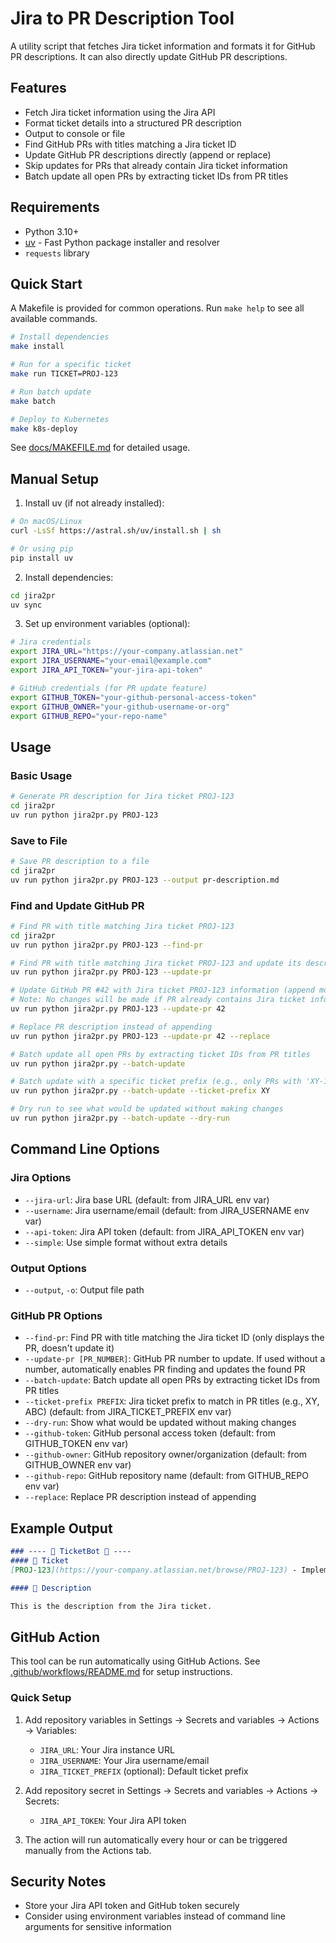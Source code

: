 # Jira to PR Description Tool

A utility script that fetches Jira ticket information and formats it for GitHub PR descriptions. It can also directly update GitHub PR descriptions.

## Features

- Fetch Jira ticket information using the Jira API
- Format ticket details into a structured PR description
- Output to console or file
- Find GitHub PRs with titles matching a Jira ticket ID
- Update GitHub PR descriptions directly (append or replace)
- Skip updates for PRs that already contain Jira ticket information
- Batch update all open PRs by extracting ticket IDs from PR titles

## Requirements

- Python 3.10+
- [uv](https://github.com/astral-sh/uv) - Fast Python package installer and resolver
- `requests` library

## Quick Start

A Makefile is provided for common operations. Run `make help` to see all available commands.

```bash
# Install dependencies
make install

# Run for a specific ticket
make run TICKET=PROJ-123

# Run batch update
make batch

# Deploy to Kubernetes
make k8s-deploy
```

See [docs/MAKEFILE.md](docs/MAKEFILE.md) for detailed usage.

## Manual Setup

1. Install uv (if not already installed):

```bash
# On macOS/Linux
curl -LsSf https://astral.sh/uv/install.sh | sh

# Or using pip
pip install uv
```

2. Install dependencies:

```bash
cd jira2pr
uv sync
```

3. Set up environment variables (optional):

```bash
# Jira credentials
export JIRA_URL="https://your-company.atlassian.net"
export JIRA_USERNAME="your-email@example.com"
export JIRA_API_TOKEN="your-jira-api-token"

# GitHub credentials (for PR update feature)
export GITHUB_TOKEN="your-github-personal-access-token"
export GITHUB_OWNER="your-github-username-or-org"
export GITHUB_REPO="your-repo-name"
```

## Usage

### Basic Usage

```bash
# Generate PR description for Jira ticket PROJ-123
cd jira2pr
uv run python jira2pr.py PROJ-123
```

### Save to File

```bash
# Save PR description to a file
cd jira2pr
uv run python jira2pr.py PROJ-123 --output pr-description.md
```

### Find and Update GitHub PR

```bash
# Find PR with title matching Jira ticket PROJ-123
cd jira2pr
uv run python jira2pr.py PROJ-123 --find-pr

# Find PR with title matching Jira ticket PROJ-123 and update its description
uv run python jira2pr.py PROJ-123 --update-pr

# Update GitHub PR #42 with Jira ticket PROJ-123 information (append mode)
# Note: No changes will be made if PR already contains Jira ticket information
uv run python jira2pr.py PROJ-123 --update-pr 42

# Replace PR description instead of appending
uv run python jira2pr.py PROJ-123 --update-pr 42 --replace

# Batch update all open PRs by extracting ticket IDs from PR titles
uv run python jira2pr.py --batch-update

# Batch update with a specific ticket prefix (e.g., only PRs with 'XY-123' format)
uv run python jira2pr.py --batch-update --ticket-prefix XY

# Dry run to see what would be updated without making changes
uv run python jira2pr.py --batch-update --dry-run
```

## Command Line Options

### Jira Options

- `--jira-url`: Jira base URL (default: from JIRA_URL env var)
- `--username`: Jira username/email (default: from JIRA_USERNAME env var)
- `--api-token`: Jira API token (default: from JIRA_API_TOKEN env var)
- `--simple`: Use simple format without extra details

### Output Options

- `--output`, `-o`: Output file path

### GitHub PR Options

- `--find-pr`: Find PR with title matching the Jira ticket ID (only displays the PR, doesn't update it)
- `--update-pr [PR_NUMBER]`: GitHub PR number to update. If used without a number, automatically enables PR finding and updates the found PR
- `--batch-update`: Batch update all open PRs by extracting ticket IDs from PR titles
- `--ticket-prefix PREFIX`: Jira ticket prefix to match in PR titles (e.g., XY, ABC) (default: from JIRA_TICKET_PREFIX env var)
- `--dry-run`: Show what would be updated without making changes
- `--github-token`: GitHub personal access token (default: from GITHUB_TOKEN env var)
- `--github-owner`: GitHub repository owner/organization (default: from GITHUB_OWNER env var)
- `--github-repo`: GitHub repository name (default: from GITHUB_REPO env var)
- `--replace`: Replace PR description instead of appending

## Example Output

```markdown
### ---- 🤖 TicketBot 🤖 ----
#### 🎫 Ticket
[PROJ-123](https://your-company.atlassian.net/browse/PROJ-123) - Implement new feature

#### 📝 Description

This is the description from the Jira ticket.

```

## GitHub Action

This tool can be run automatically using GitHub Actions. See [.github/workflows/README.md](.github/workflows/README.md) for setup instructions.

### Quick Setup

1. Add repository variables in Settings → Secrets and variables → Actions → Variables:
   - `JIRA_URL`: Your Jira instance URL
   - `JIRA_USERNAME`: Your Jira username/email
   - `JIRA_TICKET_PREFIX` (optional): Default ticket prefix

2. Add repository secret in Settings → Secrets and variables → Actions → Secrets:
   - `JIRA_API_TOKEN`: Your Jira API token

3. The action will run automatically every hour or can be triggered manually from the Actions tab.

## Security Notes

- Store your Jira API token and GitHub token securely
- Consider using environment variables instead of command line arguments for sensitive information
